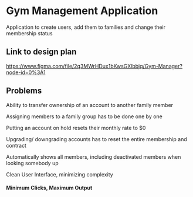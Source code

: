 # Gym Management Application

Application to create users, add them to families and change their membership status

## Link to design plan

https://www.figma.com/file/2q3MWrHDux1bKwsGXlbbjq/Gym-Manager?node-id=0%3A1

## Problems

Ability to transfer ownership of an account to another family member

Assigning members to a family group has to be done one by one

Putting an account on hold resets their monthly rate to $0

Upgrading/ downgrading accounts has to reset the entire membership and contract

Automatically shows all members, including deactivated members when looking somebody up

Clean User Interface, minimizing complexity

#### Minimum Clicks, Maximum Output
